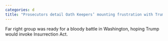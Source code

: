 ```yaml
---
categories: d
title: "Prosecutors detail Oath Keepers’ mounting frustration with Trump as Jan 6 approached"
---
```

Far right group was ready for a bloody battle in Washington, hoping Trump would invoke Insurrection Act.